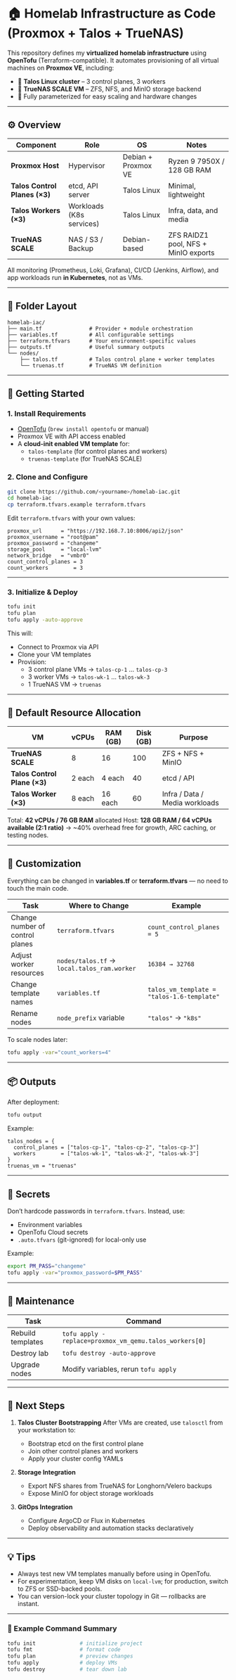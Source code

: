 # 🏠 Homelab Infrastructure as Code (Proxmox + Talos + TrueNAS)

This repository defines my **virtualized homelab infrastructure** using **OpenTofu** (Terraform-compatible).
It automates provisioning of all virtual machines on **Proxmox VE**, including:

- 🧱 **Talos Linux cluster** – 3 control planes, 3 workers
- 💾 **TrueNAS SCALE VM** – ZFS, NFS, and MinIO storage backend
- 🔧 Fully parameterized for easy scaling and hardware changes

---

## ⚙️ Overview

| Component                     | Role                     | OS                  | Notes                                |
| ----------------------------- | ------------------------ | ------------------- | ------------------------------------ |
| **Proxmox Host**              | Hypervisor               | Debian + Proxmox VE | Ryzen 9 7950X / 128 GB RAM           |
| **Talos Control Planes (×3)** | etcd, API server         | Talos Linux         | Minimal, lightweight                 |
| **Talos Workers (×3)**        | Workloads (K8s services) | Talos Linux         | Infra, data, and media               |
| **TrueNAS SCALE**             | NAS / S3 / Backup        | Debian-based        | ZFS RAIDZ1 pool, NFS + MinIO exports |

All monitoring (Prometheus, Loki, Grafana), CI/CD (Jenkins, Airflow), and app workloads run **in Kubernetes**, not as VMs.

---

## 🧩 Folder Layout

```
homelab-iac/
├── main.tf               # Provider + module orchestration
├── variables.tf          # All configurable settings
├── terraform.tfvars      # Your environment-specific values
├── outputs.tf            # Useful summary outputs
└── nodes/
    ├── talos.tf          # Talos control plane + worker templates
    └── truenas.tf        # TrueNAS VM definition
```

---

## 🚀 Getting Started

### 1. Install Requirements

- [OpenTofu](https://opentofu.org/docs/intro/install/) (`brew install opentofu` or manual)
- Proxmox VE with API access enabled
- A **cloud-init enabled VM template** for:
  - `talos-template` (for control planes and workers)
  - `truenas-template` (for TrueNAS SCALE)

### 2. Clone and Configure

```bash
git clone https://github.com/<yourname>/homelab-iac.git
cd homelab-iac
cp terraform.tfvars.example terraform.tfvars
```

Edit `terraform.tfvars` with your own values:

```hcl
proxmox_url      = "https://192.168.7.10:8006/api2/json"
proxmox_username = "root@pam"
proxmox_password = "changeme"
storage_pool     = "local-lvm"
network_bridge   = "vmbr0"
count_control_planes = 3
count_workers        = 3
```

---

### 3. Initialize & Deploy

```bash
tofu init
tofu plan
tofu apply -auto-approve
```

This will:

- Connect to Proxmox via API
- Clone your VM templates
- Provision:
  - 3 control plane VMs → `talos-cp-1` … `talos-cp-3`
  - 3 worker VMs → `talos-wk-1` … `talos-wk-3`
  - 1 TrueNAS VM → `truenas`

---

## 🧮 Default Resource Allocation

| VM                           | vCPUs  | RAM (GB) | Disk (GB) | Purpose                        |
| ---------------------------- | ------ | -------- | --------- | ------------------------------ |
| **TrueNAS SCALE**            | 8      | 16       | 100       | ZFS + NFS + MinIO              |
| **Talos Control Plane (×3)** | 2 each | 4 each   | 40        | etcd / API                     |
| **Talos Worker (×3)**        | 8 each | 16 each  | 60        | Infra / Data / Media workloads |

Total: **42 vCPUs / 76 GB RAM** allocated
Host: **128 GB RAM / 64 vCPUs available (2:1 ratio)**
→ ~40% overhead free for growth, ARC caching, or testing nodes.

---

## 🧠 Customization

Everything can be changed in **variables.tf** or **terraform.tfvars** — no need to touch the main code.

| Task                            | Where to Change                             | Example                                    |
| ------------------------------- | ------------------------------------------- | ------------------------------------------ |
| Change number of control planes | `terraform.tfvars`                          | `count_control_planes = 5`                 |
| Adjust worker resources         | `nodes/talos.tf` → `local.talos_ram.worker` | `16384 → 32768`                            |
| Change template names           | `variables.tf`                              | `talos_vm_template = "talos-1.6-template"` |
| Rename nodes                    | `node_prefix` variable                      | `"talos"` → `"k8s"`                        |

To scale nodes later:

```bash
tofu apply -var="count_workers=4"
```

---

## 📦 Outputs

After deployment:

```bash
tofu output
```

Example:

```
talos_nodes = {
  control_planes = ["talos-cp-1", "talos-cp-2", "talos-cp-3"]
  workers        = ["talos-wk-1", "talos-wk-2", "talos-wk-3"]
}
truenas_vm = "truenas"
```

---

## 🔐 Secrets

Don’t hardcode passwords in `terraform.tfvars`.
Instead, use:

- Environment variables
- OpenTofu Cloud secrets
- `.auto.tfvars` (git-ignored) for local-only use

Example:

```bash
export PM_PASS="changeme"
tofu apply -var="proxmox_password=$PM_PASS"
```

---

## 🧰 Maintenance

| Task              | Command                                                |
| ----------------- | ------------------------------------------------------ |
| Rebuild templates | `tofu apply -replace=proxmox_vm_qemu.talos_workers[0]` |
| Destroy lab       | `tofu destroy -auto-approve`                           |
| Upgrade nodes     | Modify variables, rerun `tofu apply`                   |

---

## 🧩 Next Steps

1. **Talos Cluster Bootstrapping**
   After VMs are created, use `talosctl` from your workstation to:
   - Bootstrap etcd on the first control plane
   - Join other control planes and workers
   - Apply your cluster config YAMLs

2. **Storage Integration**
   - Export NFS shares from TrueNAS for Longhorn/Velero backups
   - Expose MinIO for object storage workloads

3. **GitOps Integration**
   - Configure ArgoCD or Flux in Kubernetes
   - Deploy observability and automation stacks declaratively

---

## 💡 Tips

- Always test new VM templates manually before using in OpenTofu.
- For experimentation, keep VM disks on `local-lvm`; for production, switch to ZFS or SSD-backed pools.
- You can version-lock your cluster topology in Git — rollbacks are instant.

---

### 🧭 Example Command Summary

```bash
tofu init              # initialize project
tofu fmt               # format code
tofu plan              # preview changes
tofu apply             # deploy VMs
tofu destroy           # tear down lab
```
